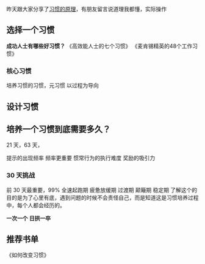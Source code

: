 昨天跟大家分享了[习惯的原理](http://www.jianshu.com/p/3525376f7a92)，有朋友留言说道理我都懂，实际操作
## 选择一个习惯
**成功人士有哪些好习惯？**
《高效能人士的七个习惯》
《麦肯锡精英的48个工作习惯》
### 核心习惯
培养习惯的习惯，元习惯
    以过程为导向

## 设计习惯
## 培养一个习惯到底需要多久？
21 天，63 天，

提示的出现频率
    频率更重要
惯常行为的执行难度
奖励的吸引力

### 30 天挑战
前 30 天最重要，99%
全速起跑期
疲惫放缓期
过渡期
颠簸期
稳定期
了解这个的目的是为了心里有底，遇到问题的时候不会责怪自己，而是知道这是习惯培养过程中，每个人都会经历的。

**一次一个**
**日拱一卒**

## 推荐书单
《如何改变习惯》
